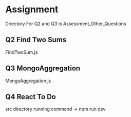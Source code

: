 # Assignment

Directory For Q2 and Q3 is Assessment_Other_Questions

## Q2 Find Two Sums
FindTwoSum.js

## Q3 MongoAggregation
MongoAggregation.js

## Q4 React To Do
src directory 
running command -> npm run dev
